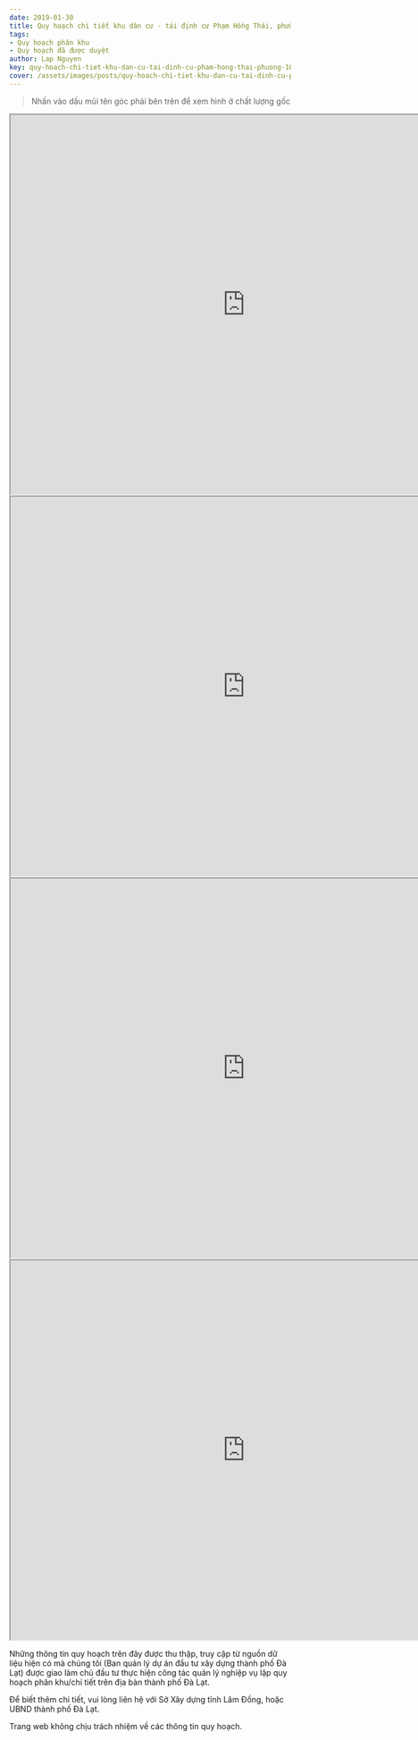 ```yaml
---
date: 2019-01-30
title: Quy hoạch chi tiết khu dân cư - tái định cư Phạm Hồng Thái, phường 10
tags:
- Quy hoạch phân khu
- Quy hoạch đã được duyệt
author: Lap Nguyen
key: quy-hoach-chi-tiet-khu-dan-cu-tai-dinh-cu-pham-hong-thai-phuong-10
cover: /assets/images/posts/quy-hoach-chi-tiet-khu-dan-cu-tai-dinh-cu-pham-hong-thai-phuong-10.png
---
```


> Nhấn vào dấu mũi tên góc phải bên trên để xem hình ở chất lượng gốc

<iframe src="https://drive.google.com/file/d/1ARGlsfqD50cbk9zY3LWdjEN5Qnibjae0/preview" width="840" height="680"></iframe>
<!--more-->
<iframe src="https://drive.google.com/file/d/1ZHypQf8VjqaMWb3wV7-VEsVoLC1mnh8J/preview" width="840" height="680"></iframe>
<iframe src="https://drive.google.com/file/d/1ilIrnuf3_5MsLFxjpKs9NEKsi20DAwbr/preview" width="840" height="680"></iframe>
<iframe src="https://drive.google.com/file/d/1JirjsdESR2NeTY-IPFqjuTJNQKMjZbo6/preview" width="840" height="680"></iframe>


Những thông tin quy hoạch trên đây được thu thập, truy cập từ nguồn dữ liệu hiện có mà chúng tôi 
(Ban quản lý dự án đầu tư xây dựng thành phố Đà Lạt) được giao làm chủ đầu tư thực hiện công tác quản lý nghiệp vụ 
lập quy hoạch phân khu/chi tiết trên địa bàn thành phố Đà Lạt.

Để biết thêm chi tiết, vui lòng liên hệ với Sở Xây dựng tỉnh Lâm Đồng, hoặc UBND thành phố Đà Lạt.

Trang web không chịu trách nhiệm về các thông tin quy hoạch.